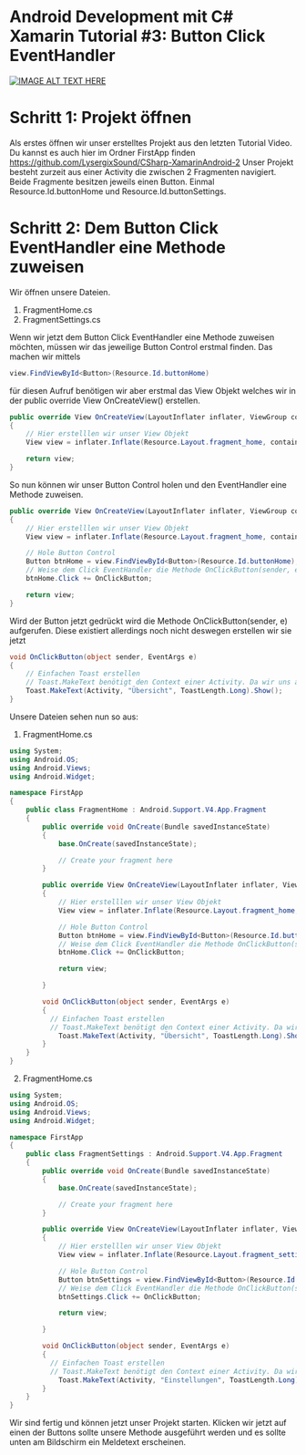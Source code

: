 Android Development mit C# Xamarin Tutorial #3: Button Click EventHandler
=========================================================================

[![IMAGE ALT TEXT HERE](https://img.youtube.com/vi/4olqbw-a0Js/0.jpg)](https://www.youtube.com/watch?v=K8fM2VELSdQ)

Schritt 1: Projekt öffnen
============================
Als erstes öffnen wir unser erstelltes Projekt aus den letzten Tutorial Video.
Du kannst es auch hier im Ordner FirstApp finden https://github.com/LysergixSound/CSharp-XamarinAndroid-2
Unser Projekt besteht zurzeit aus einer Activity die zwischen 2 Fragmenten navigiert.
Beide Fragmente besitzen jeweils einen Button. Einmal Resource.Id.buttonHome und Resource.Id.buttonSettings.

Schritt 2: Dem Button Click EventHandler eine Methode zuweisen
==============================================================
Wir öffnen unsere Dateien.
1. FragmentHome.cs
2. FragmentSettings.cs

Wenn wir jetzt dem Button Click EventHandler eine Methode zuweisen möchten, müssen wir das jeweilige Button Control erstmal finden.
Das machen wir mittels

```cs
view.FindViewById<Button>(Resource.Id.buttonHome)
```

für diesen Aufruf benötigen wir aber erstmal das View Objekt welches wir in der public override View OnCreateView() erstellen.

```cs
public override View OnCreateView(LayoutInflater inflater, ViewGroup container, Bundle savedInstanceState)
{
    // Hier erstelllen wir unser View Objekt
    View view = inflater.Inflate(Resource.Layout.fragment_home, container, false);

    return view;    
}
```

So nun können wir unser Button Control holen und den EventHandler eine Methode zuweisen.

```cs
public override View OnCreateView(LayoutInflater inflater, ViewGroup container, Bundle savedInstanceState)
{
    // Hier erstelllen wir unser View Objekt
    View view = inflater.Inflate(Resource.Layout.fragment_home, container, false);

    // Hole Button Control
    Button btnHome = view.FindViewById<Button>(Resource.Id.buttonHome);
    // Weise dem Click EventHandler die Methode OnClickButton(sender, e) zu
    btnHome.Click += OnClickButton;

    return view;  
}
```

Wird der Button jetzt gedrückt wird die Methode OnClickButton(sender, e) aufgerufen. Diese existiert allerdings noch nicht deswegen erstellen wir sie jetzt

```cs
void OnClickButton(object sender, EventArgs e)
{
    // Einfachen Toast erstellen
    // Toast.MakeText benötigt den Context einer Activity. Da wir uns aber in einer Fragment Datei befinden geben wir Activity als parameter an.
    Toast.MakeText(Activity, "Übersicht", ToastLength.Long).Show();
}
```


Unsere Dateien sehen nun so aus:

1. FragmentHome.cs
  ```cs
  using System;
  using Android.OS;
  using Android.Views;
  using Android.Widget;

  namespace FirstApp
  {
      public class FragmentHome : Android.Support.V4.App.Fragment
      {
          public override void OnCreate(Bundle savedInstanceState)
          {
              base.OnCreate(savedInstanceState);

              // Create your fragment here
          }

          public override View OnCreateView(LayoutInflater inflater, ViewGroup container, Bundle savedInstanceState)
          {
              // Hier erstelllen wir unser View Objekt
              View view = inflater.Inflate(Resource.Layout.fragment_home, container, false);

              // Hole Button Control
              Button btnHome = view.FindViewById<Button>(Resource.Id.buttonHome);
              // Weise dem Click EventHandler die Methode OnClickButton(sender, e) zu
              btnHome.Click += OnClickButton;

              return view;

          }

          void OnClickButton(object sender, EventArgs e)
          {
            // Einfachen Toast erstellen
            // Toast.MakeText benötigt den Context einer Activity. Da wir uns aber in einer Fragment Datei befinden geben wir Activity als parameter an.
              Toast.MakeText(Activity, "Übersicht", ToastLength.Long).Show();
          }
      }
  }
  ```

2. FragmentHome.cs
  ```cs
  using System;
  using Android.OS;
  using Android.Views;
  using Android.Widget;

  namespace FirstApp
  {
      public class FragmentSettings : Android.Support.V4.App.Fragment
      {
          public override void OnCreate(Bundle savedInstanceState)
          {
              base.OnCreate(savedInstanceState);

              // Create your fragment here
          }

          public override View OnCreateView(LayoutInflater inflater, ViewGroup container, Bundle savedInstanceState)
          {
              // Hier erstelllen wir unser View Objekt
              View view = inflater.Inflate(Resource.Layout.fragment_settings, container, false);

              // Hole Button Control
              Button btnSettings = view.FindViewById<Button>(Resource.Id.buttonSettings);
              // Weise dem Click EventHandler die Methode OnClickButton(sender, e) zu
              btnSettings.Click += OnClickButton;

              return view;

          }

          void OnClickButton(object sender, EventArgs e)
          {
            // Einfachen Toast erstellen
            // Toast.MakeText benötigt den Context einer Activity. Da wir uns aber in einer Fragment Datei befinden geben wir Activity als parameter an.
              Toast.MakeText(Activity, "Einstellungen", ToastLength.Long).Show();
          }
      }
  }
  ```


Wir sind fertig und können jetzt unser Projekt starten. Klicken wir jetzt auf einen der Buttons sollte unsere Methode ausgeführt werden und es sollte unten am Bildschirm ein Meldetext erscheinen.
